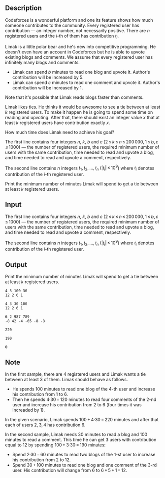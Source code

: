 ## Description

<div><p>Codeforces is a wonderful platform and one its feature shows how much someone contributes to the community. Every registered user has <span class="tex-font-style-it">contribution</span>&nbsp;— an integer number, not necessarily positive. There are <span class="tex-span"><i>n</i></span> registered users and the <span class="tex-span"><i>i</i></span>-th of them has contribution <span class="tex-span"><i>t</i><sub class="lower-index"><i>i</i></sub></span>.</p><p>Limak is a little polar bear and he's new into competitive programming. He doesn't even have an account in Codeforces but he is able to upvote existing blogs and comments. We assume that every registered user has infinitely many blogs and comments.</p><ul> <li> Limak can spend <span class="tex-span"><i>b</i></span> minutes to read one blog and upvote it. Author's contribution will be increased by <span class="tex-span">5</span>. </li><li> Limak can spend <span class="tex-span"><i>c</i></span> minutes to read one comment and upvote it. Author's contribution will be increased by <span class="tex-span">1</span>. </li></ul><p>Note that it's possible that Limak reads blogs faster than comments.</p><p>Limak likes ties. He thinks it would be awesome to see a tie between at least <span class="tex-span"><i>k</i></span> registered users. To make it happen he is going to spend some time on reading and upvoting. After that, there should exist an integer value <span class="tex-span"><i>x</i></span> that at least <span class="tex-span"><i>k</i></span> registered users have contribution exactly <span class="tex-span"><i>x</i></span>.</p><p>How much time does Limak need to achieve his goal?</p></div><div class="input-specification"><p>The first line contains four integers <span class="tex-span"><i>n</i></span>, <span class="tex-span"><i>k</i></span>, <span class="tex-span"><i>b</i></span> and <span class="tex-span"><i>c</i></span> (<span class="tex-span">2 ≤ <i>k</i> ≤ <i>n</i> ≤ 200 000, 1 ≤ <i>b</i>, <i>c</i> ≤ 1000</span>)&nbsp;— the number of registered users, the required minimum number of users with the same contribution, time needed to read and upvote a blog, and time needed to read and upvote a comment, respectively.</p><p>The second line contains <span class="tex-span"><i>n</i></span> integers <span class="tex-span"><i>t</i><sub class="lower-index">1</sub>, <i>t</i><sub class="lower-index">2</sub>, ..., <i>t</i><sub class="lower-index"><i>n</i></sub></span> (<span class="tex-span">|<i>t</i><sub class="lower-index"><i>i</i></sub>| ≤ 10<sup class="upper-index">9</sup></span>) where <span class="tex-span"><i>t</i><sub class="lower-index"><i>i</i></sub></span> denotes contribution of the <span class="tex-span"><i>i</i></span>-th registered user.</p></div><div class="output-specification"><p>Print the minimum number of minutes Limak will spend to get a tie between at least <span class="tex-span"><i>k</i></span> registered users.</p></div>

## Input

<p>The first line contains four integers <span class="tex-span"><i>n</i></span>, <span class="tex-span"><i>k</i></span>, <span class="tex-span"><i>b</i></span> and <span class="tex-span"><i>c</i></span> (<span class="tex-span">2 ≤ <i>k</i> ≤ <i>n</i> ≤ 200 000, 1 ≤ <i>b</i>, <i>c</i> ≤ 1000</span>)&nbsp;— the number of registered users, the required minimum number of users with the same contribution, time needed to read and upvote a blog, and time needed to read and upvote a comment, respectively.</p><p>The second line contains <span class="tex-span"><i>n</i></span> integers <span class="tex-span"><i>t</i><sub class="lower-index">1</sub>, <i>t</i><sub class="lower-index">2</sub>, ..., <i>t</i><sub class="lower-index"><i>n</i></sub></span> (<span class="tex-span">|<i>t</i><sub class="lower-index"><i>i</i></sub>| ≤ 10<sup class="upper-index">9</sup></span>) where <span class="tex-span"><i>t</i><sub class="lower-index"><i>i</i></sub></span> denotes contribution of the <span class="tex-span"><i>i</i></span>-th registered user.</p>

## Output

<p>Print the minimum number of minutes Limak will spend to get a tie between at least <span class="tex-span"><i>k</i></span> registered users.</p>





```input1
4 3 100 30
12 2 6 1

```




```input2
4 3 30 100
12 2 6 1

```




```input3
6 2 987 789
-8 42 -4 -65 -8 -8

```




```output1
220

```




```output2
190

```




```output3
0

```



## Note

<p>In the first sample, there are <span class="tex-span">4</span> registered users and Limak wants a tie between at least <span class="tex-span">3</span> of them. Limak should behave as follows.</p><ul> <li> He spends <span class="tex-span">100</span> minutes to read one blog of the <span class="tex-span">4</span>-th user and increase his contribution from <span class="tex-span">1</span> to <span class="tex-span">6</span>. </li><li> Then he spends <span class="tex-span">4·30 = 120</span> minutes to read four comments of the <span class="tex-span">2</span>-nd user and increase his contribution from <span class="tex-span">2</span> to <span class="tex-span">6</span> (four times it was increaded by <span class="tex-span">1</span>). </li></ul><p>In the given scenario, Limak spends <span class="tex-span">100 + 4·30 = 220</span> minutes and after that each of users <span class="tex-span">2, 3, 4</span> has contribution <span class="tex-span">6</span>.</p><p>In the second sample, Limak needs <span class="tex-span">30</span> minutes to read a blog and <span class="tex-span">100</span> minutes to read a comment. This time he can get <span class="tex-span">3</span> users with contribution equal to <span class="tex-span">12</span> by spending <span class="tex-span">100 + 3·30 = 190</span> minutes:</p><ul> <li> Spend <span class="tex-span">2·30 = 60</span> minutes to read two blogs of the <span class="tex-span">1</span>-st user to increase his contribution from <span class="tex-span">2</span> to <span class="tex-span">12</span>. </li><li> Spend <span class="tex-span">30 + 100</span> minutes to read one blog and one comment of the <span class="tex-span">3</span>-rd user. His contribution will change from <span class="tex-span">6</span> to <span class="tex-span">6 + 5 + 1 = 12</span>. </li></ul>
